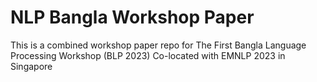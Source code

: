# NLP Bangla Workshop Paper
This is a combined workshop paper repo for The First Bangla Language Processing Workshop (BLP 2023) Co-located with EMNLP 2023 in Singapore 
